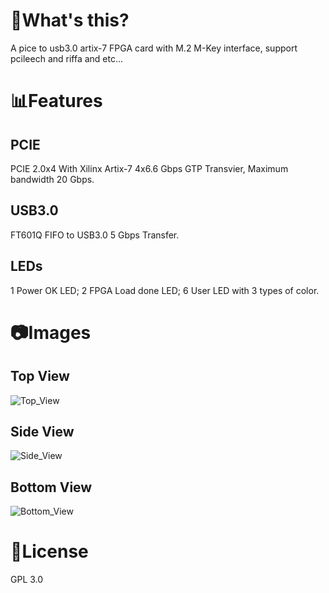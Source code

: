 # 📌What's this?
A pice to usb3.0 artix-7 FPGA card with M.2 M-Key interface, support pcileech and riffa and etc...
# 📊Features
## PCIE
PCIE 2.0x4 With Xilinx Artix-7 4x6.6 Gbps GTP Transvier, Maximum bandwidth 20 Gbps.
## USB3.0
FT601Q FIFO to USB3.0 5 Gbps Transfer.
## LEDs
1 Power OK LED;
2 FPGA Load done LED;
6 User LED with 3 types of color.
# 📷Images
## Top View
![Top_View](./IMAGES/DSC04901.JPG)
## Side View
![Side_View](./IMAGES/DSC04902.JPG)
## Bottom View
![Bottom_View](./IMAGES/DSC04903.JPG)
# 📜License
GPL 3.0

